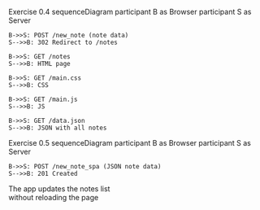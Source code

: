 
Exercise 0.4
sequenceDiagram
    participant B as Browser
    participant S as Server

    B->>S: POST /new_note (note data)
    S-->>B: 302 Redirect to /notes

    B->>S: GET /notes
    S-->>B: HTML page

    B->>S: GET /main.css
    S-->>B: CSS

    B->>S: GET /main.js
    S-->>B: JS

    B->>S: GET /data.json
    S-->>B: JSON with all notes
Exercise 0.5
sequenceDiagram
    participant B as Browser
    participant S as Server

    B->>S: POST /new_note_spa (JSON note data)
    S-->>B: 201 Created

 The app updates the notes list<br>without reloading the page
